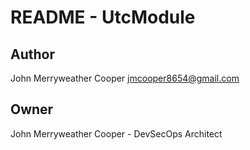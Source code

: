 # README - UtcModule

## Author
John Merryweather Cooper <jmcooper8654@gmail.com>

## Owner
John Merryweather Cooper - DevSecOps Architect